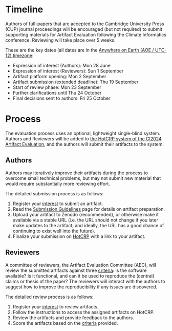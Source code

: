 # Timeline

Authors of full-papers that are accepted to the Cambridge University Press (CUP) journal proceedings will be encouraged (but not required) to submit supporting materials for Artifact Evaluation following the Climate Informatics conference. Reviewing will take place over 5 weeks.

These are the key dates (all dates are in the [Anywhere on Earth (AOE / UTC-12) timezone](https://www.timeanddate.com/time/zones/aoe):

* Expression of interest (Authors): Mon 28 June
* Expression of interest (Reviewers): Sun 1 September
* Artifact platform opening: Mon 2 September
* Artifact submission (extended deadline): Thu 19 September
* Start of review phase: Mon 23 September
* Further clarifications until Thu 24 October
* Final decisions sent to authors: Fri 25 October

# Process
The evaluation process uses an optional, lightweight single-blind system. Authors and Reviewers will be added to [the HotCRP system of the CI2024 Artifact Evaluation](https://ci2024-artifacts.hotcrp.com/), and the authors will submit their artifacts to the system.

## Authors
Authors may iteratively improve their artifacts during the process to overcome small technical problems, but may not submit new material that would require substantially more reviewing effort.

The detailed submission process is as follows:

1. Register your [interest](details-application) to submit an artifact.
1. Read the [Submission Guidelines](guidelines-authors) page for details on artifact preparation.
1. Upload your artifact to Zenodo (recommended), or otherwise make it available via a stable URL (i.e. the URL should not change if you later make updates to the artifact; and ideally, the URL has a good chance of continuing to exist well into the future).
1. Finalize your submission on [HotCRP](https://ci2024-artifacts.hotcrp.com/) with a link to your artifact.

## Reviewers
A committee of reviewers, the Artifact Evaluation Committee (AEC), will review the submitted artifacts against three [criteria](overview-evaluation): is the software available? Is it functional, and can it be used to reproduce the (central) claims or thesis of the paper? The reviewers will interact with the authors to suggest how to improve the reproducibility if any issues are discovered.

The detailed review process is as follows:
1. Register your [interest](details-application) to review artifacts.
1. Follow the instructions to access the assigned artifacts on HotCRP.
1. Review the artifacts and provide feedback to the authors.
1. Score the artifacts based on the [criteria](overview-evaluation) provided.